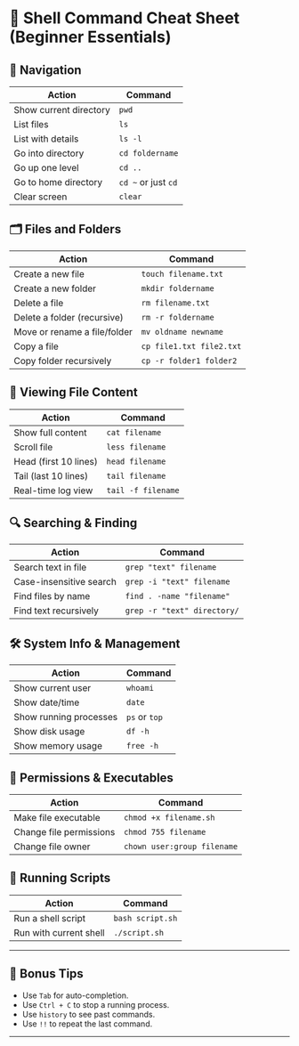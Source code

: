 
# 🐚 Shell Command Cheat Sheet (Beginner Essentials)

## 📁 Navigation
| Action                    | Command               |
|---------------------------|------------------------|
| Show current directory    | `pwd`                 |
| List files                | `ls`                  |
| List with details         | `ls -l`               |
| Go into directory         | `cd foldername`       |
| Go up one level           | `cd ..`               |
| Go to home directory      | `cd ~` or just `cd`   |
| Clear screen              | `clear`               |

## 🗂️ Files and Folders
| Action                        | Command                     |
|-------------------------------|------------------------------|
| Create a new file             | `touch filename.txt`        |
| Create a new folder           | `mkdir foldername`          |
| Delete a file                 | `rm filename.txt`           |
| Delete a folder (recursive)   | `rm -r foldername`          |
| Move or rename a file/folder  | `mv oldname newname`        |
| Copy a file                   | `cp file1.txt file2.txt`    |
| Copy folder recursively       | `cp -r folder1 folder2`     |

## 📝 Viewing File Content
| Action                 | Command                  |
|------------------------|---------------------------|
| Show full content      | `cat filename`           |
| Scroll file            | `less filename`          |
| Head (first 10 lines)  | `head filename`          |
| Tail (last 10 lines)   | `tail filename`          |
| Real-time log view     | `tail -f filename`       |

## 🔍 Searching & Finding
| Action                        | Command                                |
|-------------------------------|-----------------------------------------|
| Search text in file           | `grep "text" filename`                |
| Case-insensitive search       | `grep -i "text" filename`             |
| Find files by name            | `find . -name "filename"`             |
| Find text recursively         | `grep -r "text" directory/`           |

## 🛠️ System Info & Management
| Action                  | Command              |
|-------------------------|-----------------------|
| Show current user       | `whoami`             |
| Show date/time          | `date`               |
| Show running processes  | `ps` or `top`        |
| Show disk usage         | `df -h`              |
| Show memory usage       | `free -h`            |

## 🔄 Permissions & Executables
| Action                        | Command                        |
|-------------------------------|---------------------------------|
| Make file executable          | `chmod +x filename.sh`         |
| Change file permissions       | `chmod 755 filename`           |
| Change file owner             | `chown user:group filename`    |

## 🧪 Running Scripts
| Action                         | Command              |
|--------------------------------|-----------------------|
| Run a shell script             | `bash script.sh`      |
| Run with current shell         | `./script.sh`         |

---

## 🚀 Bonus Tips
- Use `Tab` for auto-completion.
- Use `Ctrl + C` to stop a running process.
- Use `history` to see past commands.
- Use `!!` to repeat the last command.

---
